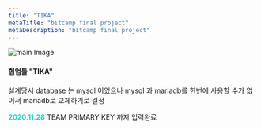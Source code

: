 ```yaml
---
title: "TIKA"
metaTitle: "bitcamp final project"
metaDescription: "bitcamp final project"
---
```

![main Image](mian.png)

#### 협업툴 "TIKA"

설계당시 database 는 mysql 이었으나 mysql 과 mariadb를 한번에 사용할 수가 없어서 mariadb로 교체하기로 결정

__<span style="color:#1ed3c6">2020.11.28</span>__ TEAM PRIMARY KEY 까지 입력완료